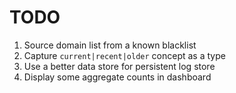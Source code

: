 # TODO

1.  Source domain list from a known blacklist
1.  Capture `current|recent|older` concept as a type
1.  Use a better data store for persistent log store
1.  Display some aggregate counts in dashboard